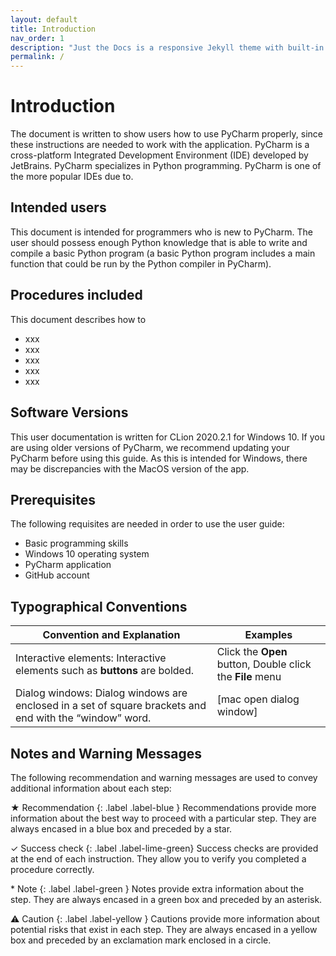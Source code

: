 ```yaml
---
layout: default
title: Introduction
nav_order: 1
description: "Just the Docs is a responsive Jekyll theme with built-in search that is easily customizable and hosted on GitHub Pages."
permalink: /
---
```


# Introduction

The document is written to show users how to use PyCharm properly, since these instructions are needed to work with the application. PyCharm is a cross-platform Integrated Development Environment (IDE) developed by JetBrains. PyCharm specializes in Python programming. PyCharm is one of the more popular IDEs due to.

## Intended users

This document is intended for programmers who is new to PyCharm. The user should possess enough Python knowledge that is able to write and compile a basic Python program (a basic Python program includes a main function that could be run by the Python compiler in PyCharm).

## Procedures included

This document describes how to

* xxx
* xxx
* xxx
* xxx
* xxx
  
## Software Versions

This user documentation is written for CLion 2020.2.1 for Windows 10. If you are using older versions of PyCharm, we recommend updating your PyCharm before using this guide. As this is intended for Windows, there may be discrepancies with the MacOS version of the app.  

## Prerequisites

The following requisites are needed in order to use the user guide:

* Basic programming skills  
* Windows 10 operating system
* PyCharm application
* GitHub account

## Typographical Conventions

| Convention and Explanation                                                                              | Examples                                             |
|---------------------------------------------------------------------------------------------------------|------------------------------------------------------|
| Interactive elements: Interactive elements such as **buttons** are bolded.                                  | Click the **Open** button, Double click the **File** menu |
| Dialog windows: Dialog windows are enclosed in a set of square brackets and end with the “window” word. | [mac open dialog window]                             |

## Notes and Warning Messages

The following recommendation and warning messages are used to convey additional information about each step:

★ Recommendation
{: .label .label-blue }
Recommendations provide more information about the best way to proceed with a particular step. They are always encased in a blue box and preceded by a star.

✓ Success check
{: .label .label-lime-green}
Success checks are provided at the end of each instruction. They allow you to verify you completed a procedure correctly.
  
\* Note
{: .label .label-green }
Notes provide extra information about the step. They are always encased in a green box and preceded by an asterisk.
  
⚠ Caution
{: .label .label-yellow }
Cautions provide more information about potential risks that exist in each step. They are always encased in a yellow box and preceded by an exclamation mark enclosed in a circle.